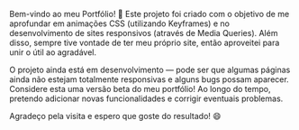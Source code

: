 Bem-vindo ao meu Portfólio! 🚀
Este projeto foi criado com o objetivo de me aprofundar em animações CSS (utilizando Keyframes) e no desenvolvimento de sites responsivos
(através de Media Queries). Além disso, sempre tive vontade de ter meu próprio site, então aproveitei para unir o útil ao agradável.

O projeto ainda está em desenvolvimento — pode ser que algumas páginas ainda não estejam totalmente responsivas e alguns bugs possam aparecer.
Considere esta uma versão beta do meu portfólio! Ao longo do tempo, pretendo adicionar novas funcionalidades e corrigir eventuais problemas.

Agradeço pela visita e espero que goste do resultado! 😄
